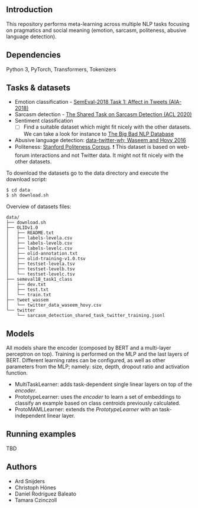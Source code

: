 ## Introduction

This repository performs meta-learning across multiple NLP tasks focusing on pragmatics and social meaning (emotion, sarcasm, politeness, abusive language detection).

## Dependencies

Python 3, PyTorch, Transformers, Tokenizers

## Tasks & datasets

- Emotion classification - [SemEval-2018 Task 1: Affect in Tweets (AIA-2018)](https://competitions.codalab.org/competitions/17751)
- Sarcasm detection - [The Shared Task on Sarcasm Detection (ACL 2020)](https://competitions.codalab.org/competitions/22247)
- Sentiment classification
  - [ ] Find a suitable dataset which might fit nicely with the other datasets. We can take a look for instance to [The Big Bad NLP Database](https://datasets.quantumstat.com/)
- Abusive language detection: [data-twitter-wh; Waseem and Hovy 2016](https://github.com/zeerakw/hatespeech)
- Politeness: [Stanford Politeness Corpus](http://www.cs.cornell.edu/~cristian/Politeness.html).
  :exclamation:	This dataset is based on web-forum interactions and not Twitter data. It might not fit nicely with the other datasets.

To download the datasets go to the data directory and execute the download script:

```sh
$ cd data
$ sh download.sh
```

Overview of datasets files:
```tree
data/
├── download.sh
├── OLIDv1.0
│   ├── README.txt
│   ├── labels-levela.csv
│   ├── labels-levelb.csv
│   ├── labels-levelc.csv
│   ├── olid-annotation.txt
│   ├── olid-training-v1.0.tsv
│   ├── testset-levela.tsv
│   ├── testset-levelb.tsv
│   └── testset-levelc.tsv
├── semeval18_task1_class
│   ├── dev.txt
│   ├── test.txt
│   └── train.txt
├── tweet_wassem
│   └── twitter_data_waseem_hovy.csv
└── twitter
    └── sarcasm_detection_shared_task_twitter_training.jsonl
```

## Models

All models share the encoder (composed by BERT and a multi-layer perceptron on top). Training is performed on the MLP and the last layers of BERT. Different learning rates can be configured, as well as other parameters from the MLP; namely: size, depth, dropout ratio and activation function.

- MultiTaskLearner: adds task-dependent single linear layers on top of the _encoder_.
- PrototypeLearner: uses the _encoder_ to learn a set of embeddings to classify an example based on class centroids previously calculated.
- ProtoMAMLLearner: extends the _PrototypeLearner_ with an task-independent linear layer.

## Running examples

TBD

## Authors

- Ard Snijders
- Christoph Hönes
- Daniel Rodríguez Baleato
- Tamara Czinczoll
